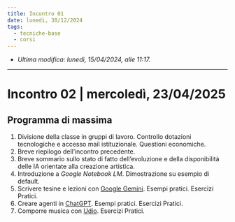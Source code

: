 ```yaml
---
title: Incontro 01
date: lunedì, 30/12/2024
tags:
  - tecniche-base
  - corsi
---
```


- *Ultima modifica: lunedì, 15/04/2024, alle 11:17.*

---

# Incontro 02  | mercoledì, 23/04/2025

## Programma di massima

1.  Divisione della classe in gruppi di lavoro. Controllo dotazioni tecnologiche e accesso mail istituzionale. Questioni economiche.
2. Breve riepilogo dell’incontro precedente.
3. Breve sommario sullo stato di fatto dell’evoluzione e della disponibilità delle IA orientate alla creazione artistica.
4. Introduzione a *Google Notebook LM*. Dimostrazione su esempio di default.
5. Scrivere tesine e lezioni con [Google Gemini](https://gemini.google.com/app). Esempi pratici. Esercizi Pratici.
6. Creare agenti in [ChatGPT](https://openai.com/chatgpt/overview/). Esempi pratici. Esercizi Pratici.
7. Comporre musica con [Udio](https://www.udio.com/). Esercizi Pratici.
